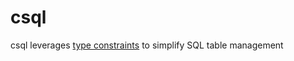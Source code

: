 # csql
csql leverages [type constraints](https://go.googlesource.com/proposal/+/refs/heads/master/design/43651-type-parameters.md) to simplify SQL table management
